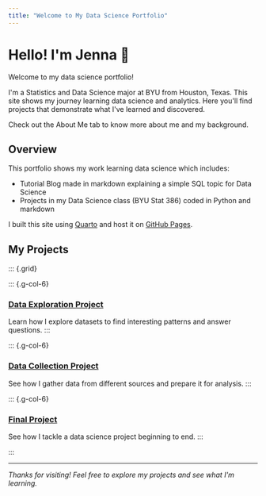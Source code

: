 ```yaml
---
title: "Welcome to My Data Science Portfolio"
---
```


# Hello! I'm Jenna 👋

Welcome to my data science portfolio! 

I'm a Statistics and Data Science major at BYU from Houston, Texas.
This site shows my journey learning data science and analytics. Here you'll find projects that demonstrate what I've learned and discovered.

Check out the About Me tab to know more about me and my background. 

## Overview

This portfolio shows my work learning data science which includes:

- Tutorial Blog made in markdown explaining a simple SQL topic for Data Science
- Projects in my Data Science class (BYU Stat 386) coded in Python and markdown

I built this site using [Quarto](https://quarto.org/) and host it on [GitHub Pages](https://pages.github.com/).

## My Projects

::: {.grid}

::: {.g-col-6}
### [Data Exploration Project](projects/eda.qmd)
Learn how I explore datasets to find interesting patterns and answer questions.
:::

::: {.g-col-6}
### [Data Collection Project](projects/data-acquisition.qmd)
See how I gather data from different sources and prepare it for analysis.
:::

::: {.g-col-6}
### [Final Project](projects/final-project.qmd)
See how I tackle a data science project beginning to end.
:::

:::

---

*Thanks for visiting! Feel free to explore my projects and see what I'm learning.*